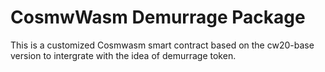 # CosmwWasm Demurrage Package

This is a customized Cosmwasm smart contract based on the cw20-base version to intergrate with the idea of demurrage token. 

